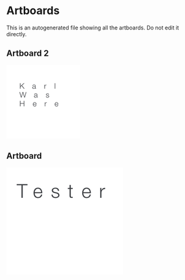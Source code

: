 # Artboards

This is an autogenerated file showing all the artboards. Do not edit it directly.

## Artboard 2

![Artboard 2](./.exportedArtboards/workshop/Artboard%202.png)


## Artboard

![Artboard](./.exportedArtboards/workshop/Artboard.png)

